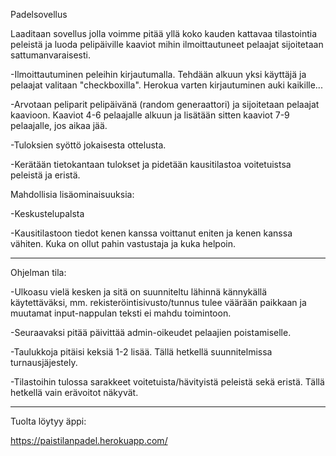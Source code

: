 Padelsovellus

Laaditaan sovellus jolla voimme pitää yllä koko kauden kattavaa tilastointia peleistä ja luoda pelipäiville kaaviot mihin ilmoittautuneet pelaajat sijoitetaan sattumanvaraisesti.

-Ilmoittautuminen peleihin kirjautumalla. Tehdään alkuun yksi käyttäjä ja pelaajat valitaan "checkboxilla". Herokua varten kirjautuminen auki kaikille...

-Arvotaan peliparit pelipäivänä (random generaattori) ja sijoitetaan pelaajat kaavioon. Kaaviot 4-6 pelaajalle alkuun ja lisätään sitten kaaviot 7-9 pelaajalle, jos aikaa jää.

-Tuloksien syöttö jokaisesta ottelusta.

-Kerätään tietokantaan tulokset ja pidetään kausitilastoa voitetuistsa peleistä ja eristä.

Mahdollisia lisäominaisuuksia:

-Keskustelupalsta

-Kausitilastoon tiedot kenen kanssa voittanut eniten ja kenen kanssa vähiten. Kuka on ollut pahin vastustaja ja kuka helpoin.

****************************************************************************************
Ohjelman tila:

-Ulkoasu vielä kesken ja sitä on suunniteltu lähinnä kännykällä käytettäväksi, mm. rekisteröintisivusto/tunnus tulee väärään paikkaan ja muutamat input-nappulan teksti ei mahdu toimintoon.

-Seuraavaksi pitää päivittää admin-oikeudet pelaajien poistamiselle.

-Taulukkoja pitäisi keksiä 1-2 lisää. Tällä hetkellä suunnitelmissa turnausjäjestely.

-Tilastoihin tulossa sarakkeet voitetuista/hävityistä peleistä sekä eristä. Tällä hetkellä vain erävoitot näkyvät. 

****************************************************************************************
Tuolta löytyy äppi:

https://paistilanpadel.herokuapp.com/
